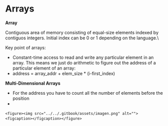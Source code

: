 # Arrays

&#x20;**Array**

Contiguous area of memory consisting of equal-size elements indexed by contiguos integers. Initial index can be 0 or 1 depending on the language.\


Key point of arrays:

* Constant-time access to read and write any particular element in an array. This means we just do arithmetic to figure out the address of a particular element of an array:
* address = array\_addr + elem\_size \* (i-first\_index)

**Multi-Dimensional Arrays**

* For the address you have to count all the number of elements before the position
*

    <figure><img src="../../.gitbook/assets/imagen.png" alt=""><figcaption></figcaption></figure>





